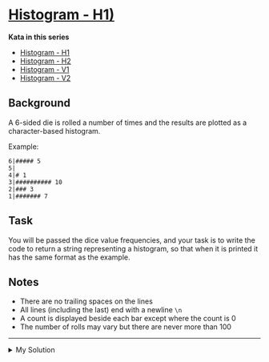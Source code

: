 # [Histogram - H1)](https://www.codewars.com/kata/57d532d2164a67cded0001c7)

**Kata in this series**

- [Histogram - H1](https://www.codewars.com/kata/histogram-h1/)
- [Histogram - H2](https://www.codewars.com/kata/histogram-h2/)
- [Histogram - V1](https://www.codewars.com/kata/histogram-v1/)
- [Histogram - V2](https://www.codewars.com/kata/histogram-v2/)

## Background

A 6-sided die is rolled a number of times and the results are plotted as a character-based histogram.

Example:

    6|##### 5
    5|
    4|# 1
    3|########## 10
    2|### 3
    1|####### 7

## Task

You will be passed the dice value frequencies, and your task is to write the code to return a string representing a
histogram, so that when it is printed it has the same format as the example.

## Notes

- There are no trailing spaces on the lines
- All lines (including the last) end with a newline `\n`
- A count is displayed beside each bar except where the count is 0
- The number of rolls may vary but there are never more than 100

---

<details><summary>My Solution</summary>

```js
function histogram(results) {
  let [one, two, three, four, five, six] = results
  return (
    '6|' +
    (six ? `${'#'.repeat(six)} ${six}` : '') +
    '\n' +
    '5|' +
    (five ? `${'#'.repeat(five)} ${five}` : '') +
    '\n' +
    '4|' +
    (four ? `${'#'.repeat(four)} ${four}` : '') +
    '\n' +
    '3|' +
    (three ? `${'#'.repeat(three)} ${three}` : '') +
    '\n' +
    '2|' +
    (two ? `${'#'.repeat(two)} ${two}` : '') +
    '\n' +
    '1|' +
    (one ? `${'#'.repeat(one)} ${one}` : '') +
    '\n'
  )
}
```

</details>
